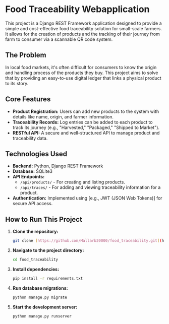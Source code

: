 # Food Traceability Webapplication

This project is a Django REST Framework application designed to provide a simple and cost-effective food traceability solution for small-scale farmers. It allows for the creation of products and the tracking of their journey from farm to consumer via a scannable QR code system.

## The Problem

In local food markets, it's often difficult for consumers to know the origin and handling process of the products they buy. This project aims to solve that by providing an easy-to-use digital ledger that links a physical product to its story.

## Core Features

* **Product Registration:** Users can add new products to the system with details like name, origin, and farmer information.
* **Traceability Records:** Log entries can be added to each product to track its journey (e.g., "Harvested," "Packaged," "Shipped to Market").
* **RESTful API:** A secure and well-structured API to manage product and traceability data.


## Technologies Used

* **Backend:** Python, Django REST Framework
* **Database:** SQLite3
* **API Endpoints:**
    * `/api/products/` - For creating and listing products.
    * `/api/traces/` - For adding and viewing traceability information for a product.
* **Authentication:** Implemented using [e.g., JWT (JSON Web Tokens)] for secure API access.

## How to Run This Project

1.  **Clone the repository:**
    ```bash
    git clone [https://github.com/Mallarb20000/food_traceability.git](https://github.com/Mallarb20000/food_traceability.git)
    ```
2.  **Navigate to the project directory:**
    ```bash
    cd food_traceability
    ```
3.  **Install dependencies:**
    ```bash
    pip install -r requirements.txt
    ```
4.  **Run database migrations:**
    ```bash
    python manage.py migrate
    ```
5.  **Start the development server:**
    ```bash
    python manage.py runserver
    ```

